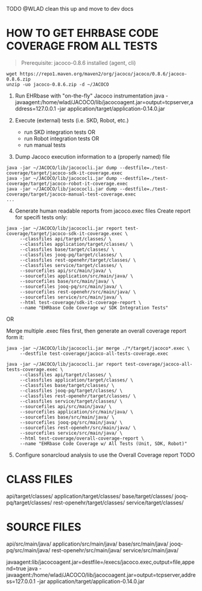 TODO @WLAD clean this up and move to dev docs

# HOW TO GET EHRBASE CODE COVERAGE FROM ALL TESTS

> Prerequisite: jacoco-0.8.6 installed (agent, cli)
  ```
  wget https://repo1.maven.org/maven2/org/jacoco/jacoco/0.8.6/jacoco-0.8.6.zip
  unzip -uo jacoco-0.8.6.zip -d ~/JACOCO
  ```

1. Run EHRbase with "on-the-fly" Jacoco instrumentation
java -javaagent:/home/wlad/JACOCO/lib/jacocoagent.jar=output=tcpserver,address=127.0.0.1 -jar application/target/application-0.14.0.jar

2. Execute (external) tests (i.e. SKD, Robot, etc.)
   - run SKD integration tests OR
   - run Robot integration tests OR
   - run manual tests

3. Dump Jacoco execution information to a (properly named) file

```
java -jar ~/JACOCO/lib/jacococli.jar dump --destfile=./test-coverage/target/jacoco-sdk-it-coverage.exec
java -jar ~/JACOCO/lib/jacococli.jar dump --destfile=./test-coverage/target/jacoco-robot-it-coverage.exec
java -jar ~/JACOCO/lib/jacococli.jar dump --destfile=./test-coverage/target/jacoco-manual-test-coverage.exec
...

```

4. Generate human readable reports from jacoco.exec files
Create report for specifi tests only:

```
java -jar ~/JACOCO/lib/jacococli.jar report test-coverage/target/jacoco-sdk-it-coverage.exec \
     --classfiles api/target/classes/ \
     --classfiles application/target/classes/ \
     --classfiles base/target/classes/ \
     --classfiles jooq-pq/target/classes/ \
     --classfiles rest-openehr/target/classes/ \
     --classfiles service/target/classes/ \
     --sourcefiles api/src/main/java/ \
     --sourcefiles application/src/main/java/ \
     --sourcefiles base/src/main/java/ \
     --sourcefiles jooq-pq/src/main/java/ \
     --sourcefiles rest-openehr/src/main/java/ \
     --sourcefiles service/src/main/java/ \
     --html test-coverage/sdk-it-coverage-report \
     --name "EHRbase Code Coverage w/ SDK Integration Tests"
```

OR

Merge multiple .exec files first, then generate an overall coverage report form it:

```
java -jar ~/JACOCO/lib/jacococli.jar merge ./*/target/jacoco*.exec \
     --destfile test-coverage/jacoco-all-tests-coverage.exec

java -jar ~/JACOCO/lib/jacococli.jar report test-coverage/jacoco-all-tests-coverage.exec \
     --classfiles api/target/classes/ \
     --classfiles application/target/classes/ \
     --classfiles base/target/classes/ \
     --classfiles jooq-pq/target/classes/ \
     --classfiles rest-openehr/target/classes/ \
     --classfiles service/target/classes/ \
     --sourcefiles api/src/main/java/ \
     --sourcefiles application/src/main/java/ \
     --sourcefiles base/src/main/java/ \
     --sourcefiles jooq-pq/src/main/java/ \
     --sourcefiles rest-openehr/src/main/java/ \
     --sourcefiles service/src/main/java/ \
     --html test-coverage/overall-coverage-report \
     --name "EHRbase Code Coverage w/ All Tests (Unit, SDK, Robot)"
```

5. Configure sonarcloud analysis to use the Overall Coverage report
TODO





CLASS FILES
===========

api/target/classes/
application/target/classes/
base/target/classes/
jooq-pq/target/classes/
rest-openehr/target/classes/
service/target/classes/



SOURCE FILES
============

api/src/main/java/
application/src/main/java/
base/src/main/java/
jooq-pq/src/main/java/
rest-openehr/src/main/java/
service/src/main/java/



javaagent:lib/jacocoagent.jar=destfile=/execs/jacoco.exec,output=file,append=true
java -javaagent:/home/wlad/JACOCO/lib/jacocoagent.jar=output=tcpserver,address=127.0.0.1 -jar application/target/application-0.14.0.jar
